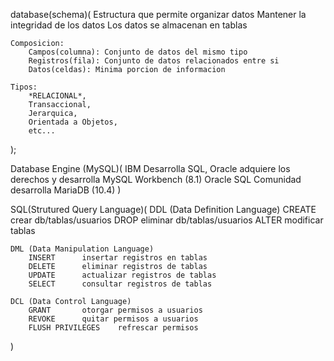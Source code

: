 database(schema)(
	Estructura que permite organizar datos
	Mantener la integridad de los datos
	Los datos se almacenan en tablas
	
	Composicion:
		Campos(columna): Conjunto de datos del mismo tipo
		Registros(fila): Conjunto de datos relacionados entre si
		Datos(celdas): Minima porcion de informacion

	Tipos:
		*RELACIONAL*,
		Transaccional,
		Jerarquica,
		Orientada a Objetos,
		etc...		
);

Database Engine (MySQL)(
	IBM Desarrolla SQL,
	Oracle adquiere los derechos y desarrolla
		MySQL Workbench (8.1)
		Oracle SQL
	Comunidad desarrolla MariaDB (10.4)
)

SQL(Strutured Query Language)(
	DDL (Data Definition Language)
		CREATE 		crear db/tablas/usuarios
		DROP 		eliminar db/tablas/usuarios
		ALTER 		modificar tablas

	DML (Data Manipulation Language)
		INSERT 		insertar registros en tablas
		DELETE 		eliminar registros de tablas
		UPDATE 		actualizar registros de tablas
		SELECT 		consultar registros de tablas

	DCL (Data Control Language)
		GRANT 		otorgar permisos a usuarios
		REVOKE 		quitar permisos a usuarios
		FLUSH PRIVILEGES 	refrescar permisos
)